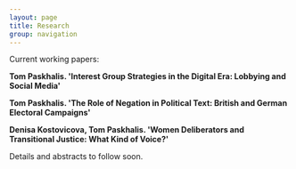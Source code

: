 ```yaml
---
layout: page
title: Research
group: navigation
---
```


Current working papers:

**Tom Paskhalis. 'Interest Group Strategies in the Digital Era: Lobbying and Social Media'**

**Tom Paskhalis. 'The Role of Negation in Political Text: British and German Electoral Campaigns'**

**Denisa Kostovicova, Tom Paskhalis. 'Women Deliberators and Transitional Justice: What Kind of Voice?'**

Details and abstracts to follow soon.
